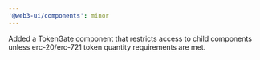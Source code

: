 ```yaml
---
'@web3-ui/components': minor
---
```


Added a TokenGate component that restricts access to child components unless erc-20/erc-721 token quantity requirements are met.
